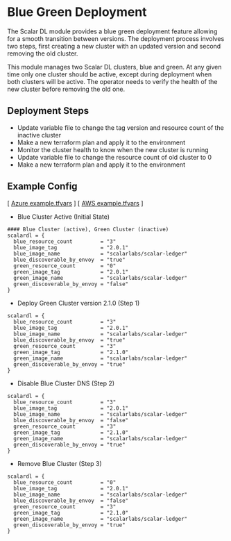 # Blue Green Deployment
The Scalar DL module provides a blue green deployment feature allowing for a smooth transition between versions. The deployment process involves two steps, first creating a new cluster with an updated version and second removing the old cluster.

This module manages two Scalar DL clusters, blue and green. At any given time only one cluster should be active, except during deployment when both clusters will be active. The operator needs to verify the health of the new cluster before removing the old one.

## Deployment Steps
* Update variable file to change the tag version and resource count of the inactive cluster
* Make a new terraform plan and apply it to the environment
* Monitor the cluster health to know when the new cluster is running
* Update variable file to change the resource count of old cluster to 0
* Make a new terraform plan and apply it to the environment

## Example Config
[ [Azure example.tfvars](../examples/azure/scalardl/example.tfvars) ]
[ [AWS example.tfvars](../examples/aws/scalardl/example.tfvars) ]

* Blue Cluster Active (Initial State)
```
#### Blue Cluster (active), Green Cluster (inactive)
scalardl = {
  blue_resource_count         = "3"
  blue_image_tag              = "2.0.1"
  blue_image_name             = "scalarlabs/scalar-ledger"
  blue_discoverable_by_envoy  = "true"
  green_resource_count        = "0"
  green_image_tag             = "2.0.1"
  green_image_name            = "scalarlabs/scalar-ledger"
  green_discoverable_by_envoy = "false"
}
```

* Deploy Green Cluster version 2.1.0 (Step 1)
```
scalardl = {
  blue_resource_count         = "3"
  blue_image_tag              = "2.0.1"
  blue_image_name             = "scalarlabs/scalar-ledger"
  blue_discoverable_by_envoy  = "true"
  green_resource_count        = "3"
  green_image_tag             = "2.1.0"
  green_image_name            = "scalarlabs/scalar-ledger"
  green_discoverable_by_envoy = "true"
}
```

* Disable Blue Cluster DNS (Step 2)
```
scalardl = {
  blue_resource_count         = "3"
  blue_image_tag              = "2.0.1"
  blue_image_name             = "scalarlabs/scalar-ledger"
  blue_discoverable_by_envoy  = "false"
  green_resource_count        = "3"
  green_image_tag             = "2.1.0"
  green_image_name            = "scalarlabs/scalar-ledger"
  green_discoverable_by_envoy = "true"
}
```

* Remove Blue Cluster (Step 3)
```
scalardl = {
  blue_resource_count         = "0"
  blue_image_tag              = "2.0.1"
  blue_image_name             = "scalarlabs/scalar-ledger"
  blue_discoverable_by_envoy  = "false"
  green_resource_count        = "3"
  green_image_tag             = "2.1.0"
  green_image_name            = "scalarlabs/scalar-ledger"
  green_discoverable_by_envoy = "true"
}
```

